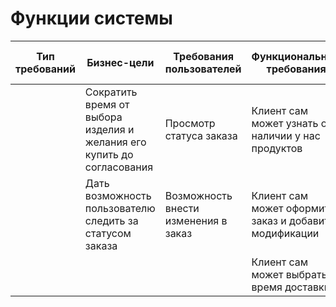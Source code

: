 # Функции системы
| Тип требований | Бизнес-цели | Требования пользователей | Функциональные требования | Возможные ограничения | Зависимости от других систем |
|----------------|-------------|--------------------------|---------------------------|-----------------------|------------------------------|
|                |Сократить время от выбора изделия и желания его купить до согласования|Просмотр статуса заказа|Клиент сам может узнать о наличии у нас продуктов|Сроки разработки|Зависимость от системы складского учёта|
|                |Дать возможность пользователю следить за статусом заказа|Возможность внести изменения в заказ|Клиент сам может оформить заказ и добавить модификации|                       |Системы доставки|
|                | | |Клиент сам может выбрать время доставки|                       |                              |
